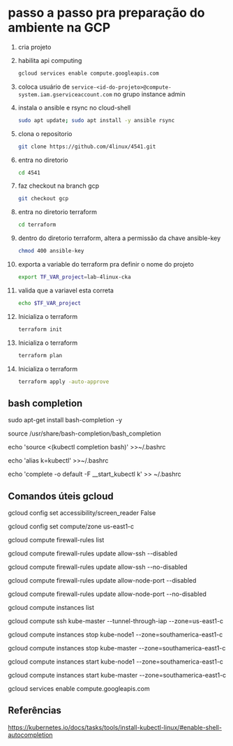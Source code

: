 # passo a passo pra preparação do ambiente na GCP

1. cria projeto

1. habilita api computing

    ```sh
    gcloud services enable compute.googleapis.com
    ```

1. coloca usuário de `service-<id-do-projeto>@compute-system.iam.gserviceaccount.com` no grupo instance admin

1. instala o ansible e rsync no cloud-shell

    ```sh
    sudo apt update; sudo apt install -y ansible rsync
    ```

1. clona o repositorio

    ```sh
    git clone https://github.com/4linux/4541.git
    ```

1. entra no diretorio

    ```sh
    cd 4541
    ```

1. faz checkout na branch gcp

    ```sh
    git checkout gcp
    ```

1. entra no diretorio terraform

    ```sh
    cd terraform
    ```

1. dentro do diretorio terraform, altera a permissão da chave ansible-key

    ```sh
    chmod 400 ansible-key
    ```

1. exporta a variable do terraform pra definir o nome do projeto

    ```sh
    export TF_VAR_project=lab-4linux-cka
    ```

1. valida que a variavel esta correta

    ```sh
    echo $TF_VAR_project
    ```

1. Inicializa o terraform

    ```sh
    terraform init
    ```


1. Inicializa o terraform

    ```sh
    terraform plan
    ```

1. Inicializa o terraform

    ```sh
    terraform apply -auto-approve

    ```

## bash completion

sudo apt-get install bash-completion -y

source /usr/share/bash-completion/bash_completion

echo 'source <(kubectl completion bash)' >>~/.bashrc

echo 'alias k=kubectl' >>~/.bashrc

echo 'complete -o default -F __start_kubectl k' >> ~/.bashrc

## Comandos úteis gcloud

gcloud config set accessibility/screen_reader False

gcloud config set compute/zone us-east1-c

gcloud compute firewall-rules list

gcloud compute firewall-rules update allow-ssh --disabled

gcloud compute firewall-rules update allow-ssh --no-disabled

gcloud compute firewall-rules update allow-node-port --disabled

gcloud compute firewall-rules update allow-node-port --no-disabled

gcloud compute instances list

gcloud compute ssh kube-master --tunnel-through-iap --zone=us-east1-c

gcloud compute instances stop kube-node1 --zone=southamerica-east1-c

gcloud compute instances stop kube-master --zone=southamerica-east1-c

gcloud compute instances start kube-node1 --zone=southamerica-east1-c

gcloud compute instances start kube-master --zone=southamerica-east1-c 

gcloud services enable compute.googleapis.com

## Referências

https://kubernetes.io/docs/tasks/tools/install-kubectl-linux/#enable-shell-autocompletion